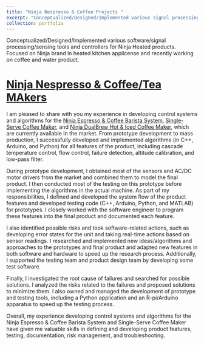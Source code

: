 ```yaml
---
title: "Ninja Nespresso & Coffee Projects "
excerpt: "Conceptualized/Designed/Implemented various signal processing/sensing/software tools and controllers for Ninja Heated/Beverage products.<br/><img src='/images/pds.png' width='550' height='600'>"
collection: portfolio
---
```


Conceptualized/Designed/Implemented various software/signal processing/sensing tools and controllers for Ninja Heated products. Focused on Ninja brand in heated kitchen applicense and recently working on coffee and water product. 

[Ninja Nespresso & Coffee/Tea MAkers](https://www.ninjakitchen.com/ninjaus/product_categories.countertop_appliances.coffee_tea_makers)
======
I am pleased to share with you my experience in developing control systems and algorithms for the [Ninja Espresso & Coffee Barista System](https://www.ninjakitchen.com/exclusive-offer/CFN601WBKT/ninja-espresso-coffee-barista-system/), [Single-Serve Coffee Maker](https://www.ninjakitchen.com/exclusive-offer/PB051WBKT/ninja-pods-and-grounds-specialty-single-serve-coffee-maker/), and [Ninja DualBrew Hot & Iced Coffee Maker](https://www.ninjakitchen.com/products/ninja-dualbrew-hot-iced-coffee-maker-zidCFP101),
which are currently available in the market. From prototype development to mass production, I successfully developed and implemented algorithms (in C++, Arduino, and Python) for all features of the product, including cascade temperature control, flow control, failure detection, altitude calibration, and low-pass filter.

During prototype development, I obtained most of the sensors and AC/DC motor drivers from the market and combined them to model the final product. I then conducted most of the testing on this prototype before implementing the algorithms in the actual machine. As part of my responsibilities, I defined and developed the system flow of the product features and developed testing code (C++, Arduino, Python, and MATLAB) for prototypes. I closely worked with the software engineer to program these features into the final product and documented each feature.

I also identified possible risks and took software-related actions, such as developing error states for the unit and taking real-time actions based on sensor readings. I researched and implemented new ideas/algorithms and approaches to the prototypes and final product and adapted new features in both software and hardware to speed up the research process. Additionally, I supported the testing team and product design team by developing some test software.

Finally, I investigated the root cause of failures and searched for possible solutions. I analyzed the risks related to the failures and proposed solutions to minimize them. I also owned and managed the development of prototype and testing tools, including a Python application and an R-pi/Arduino apparatus to speed up the testing process.

Overall, my experience developing control systems and algorithms for the Ninja Espresso & Coffee Barista System and Single-Serve Coffee Maker have given me valuable skills in defining and developing product features, testing, documentation, risk management, and troubleshooting.